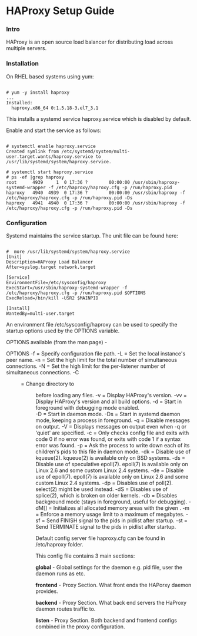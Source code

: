 # HAProxy Setup Guide

### Intro

HAProxy is an open source load balancer for distributing load across multiple servers.

### Installation


On RHEL based systems using yum:

~~~~

# yum -y install haproxy
...
Installed:
  haproxy.x86_64 0:1.5.18-3.el7_3.1

~~~~

This installs a systemd service haproxy.service which is disabled by default.

Enable and start the service as follows:

~~~~

# systemctl enable haproxy.service
Created symlink from /etc/systemd/system/multi-user.target.wants/haproxy.service to /usr/lib/systemd/system/haproxy.service.

# systemctl start haproxy.service
# ps -ef |grep haproxy
root      4939     1  0 17:36 ?        00:00:00 /usr/sbin/haproxy-systemd-wrapper -f /etc/haproxy/haproxy.cfg -p /run/haproxy.pid
haproxy   4940  4939  0 17:36 ?        00:00:00 /usr/sbin/haproxy -f /etc/haproxy/haproxy.cfg -p /run/haproxy.pid -Ds
haproxy   4941  4940  0 17:36 ?        00:00:00 /usr/sbin/haproxy -f /etc/haproxy/haproxy.cfg -p /run/haproxy.pid -Ds

~~~~

### Configuration

Systemd maintains the service startup. The unit file can be found here:

~~~~

#  more /usr/lib/systemd/system/haproxy.service
[Unit]
Description=HAProxy Load Balancer
After=syslog.target network.target

[Service]
EnvironmentFile=/etc/sysconfig/haproxy
ExecStart=/usr/sbin/haproxy-systemd-wrapper -f /etc/haproxy/haproxy.cfg -p /run/haproxy.pid $OPTIONS
ExecReload=/bin/kill -USR2 $MAINPID

[Install]
WantedBy=multi-user.target

~~~~

An environment file /etc/sysconfig/haproxy can be used to specify the startup options used by the OPTIONS variable.

OPTIONS available (from the man page) - 

OPTIONS
       -f <configuration file> = Specify configuration file path.
       -L <name> = Set the local instance's peer name. 
       -n <maxconn> = Set the high limit for the total number of simultaneous connections.
       -N <maxconn> = Set the high limit for the per-listener number of simultaneous connections.
       -C <dir> = Change directory to <dir> before loading any files.
       -v = Display HAProxy's version.
       -vv = Display HAProxy's version and all build options.
       -d = Start in foreground with debugging mode enabled.  
       -D = Start in daemon mode.
       -Ds = Start in systemd daemon mode, keeping a process in foreground.
       -q = Disable messages on output.
       -V = Displays messages on output even when -q or 'quiet' are specified.
       -c = Only checks config file and exits with code 0 if no error was found, or exits with code 1 if a syntax error was found.
       -p <pidfile> = Ask the process to write down each of its children's pids to this file in daemon mode.
       -dk = Disable use of kqueue(2). kqueue(2) is available only on BSD systems.
       -ds = Disable use of speculative epoll(7). epoll(7) is available only on Linux 2.6 and some custom Linux 2.4 systems.
       -de = Disable use of epoll(7). epoll(7) is available only on Linux 2.6 and some custom Linux 2.4 systems.
       -dp = Disables use of poll(2). select(2) might be used instead.
       -dS = Disables use of splice(2), which is broken on older kernels.
       -db = Disables background mode (stays in foreground, useful for debugging). 
       -dM[<byte>] = Initializes  all  allocated  memory  areas with the given <byte>. 
       -m <megs> = Enforce a memory usage limit to a maximum of <megs> megabytes.
       -sf <pidlist> = Send FINISH signal to the pids in pidlist after startup.
       -st <pidlist> = Send TERMINATE signal to the pids in pidlist after startup.


Default config server file haproxy.cfg can be found in /etc/haproxy folder.

This config file contains 3 main sections:

**global** - Global settings for the daemon e.g. pid file, user the daemon runs as etc.

**frontend** - Proxy Section. What front ends the HAPorxy daemon provides.

**backend** - Proxy Section. What back end servers the HaProxy daemon routes traffic to.

**listen** - Proxy Section. Both backend and frontend configs combined in the proxy configuration.

